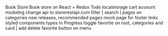 Book Store
Book store on React + Redux
Todo
 localstorage
 cart
 acoount
 moduling
 change api to storerestapi.com
 filter | search | pages on categories
 new releases, recommended pages
 mock page for footer links
 styled components
 types
In Progress
 toggle favorite on root, categories and card | add delete favorite button on menu 
